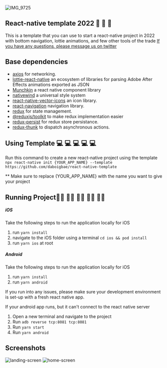 ![IMG_9725](https://user-images.githubusercontent.com/30089055/199875237-07f734d0-4f60-4f9c-a66e-2e82a33aa410.png)
## React-native template 2022 📱 📱 📱
This is a template that you can use to start a react-native project in 2022 with bottom navigation, lottie animations, and few other tools of the trade
[If you have any questions, please message us on twitter](https://twitter.com/daboigbae) 

## Base dependencies
- [axios](https://github.com/axios/axios) for networking.
- [lottie-react-native](https://github.com/lottie-react-native/lottie-react-native) an ecosystem of libraries for parsing Adobe After Effects animations exported as JSON
- [Munchkin](https://munchkinreact.app/) a react native component library
- [nativewind](https://www.nativewind.dev/) a universal style system
- [react-native-vector-icons](https://github.com/oblador/react-native-vector-icons) an icon library.
- [react-navigation](https://reactnavigation.org/) navigation library.
- [redux](https://redux.js.org/) for state management.
- [@reduxjs/toolkit](https://redux-toolkit.js.org/) to make redux implementation easier
- [redux-persist](https://github.com/rt2zz/redux-persist) for redux store persistance.
- [redux-thunk](https://github.com/gaearon/redux-thunk) to dispatch asynchronous actions.




## Using Template 💻 💻 💻 💻 💻 
Run this command to create a new react-native project using the template
`npx react-native init {YOUR_APP_NAME} --template https://github.com/daboigbae/react-native-template`

** Make sure to replace {YOUR_APP_NAME} with the name you want to give your project

## Running Project🏃‍♀️ 🏃‍♀️ 🏃‍♀️ 🏃‍♀️ 🏃‍♀️ 
##### iOS
Take the following steps to run the application locally for iOS
1. run `yarn install`
2. navigate to the iOS folder using a terminal `cd ios && pod install` 
3. run `yarn ios` at root

##### Android 
Take the following steps to run the application locally for iOS
1. run `yarn install`
2. run `yarn android`

If you run into any issues, please make sure your development environment is set-up with a fresh react native app.

If your android app runs, but it can't connect to the react native server
1. Open a new terminal and navigate to the project
2. Run `adb reverse tcp:8081 tcp:8081`
3. Run `yarn start`
4. Run `yarn android` 

## Screenshots
![landing-screen](https://user-images.githubusercontent.com/30089055/199877587-c013985c-0af0-46ef-a046-1bf6710e890e.png)
![home-screen](https://user-images.githubusercontent.com/30089055/199877794-a7ef761e-1d3a-41cd-9d2f-9a4d77ce9c51.png)




